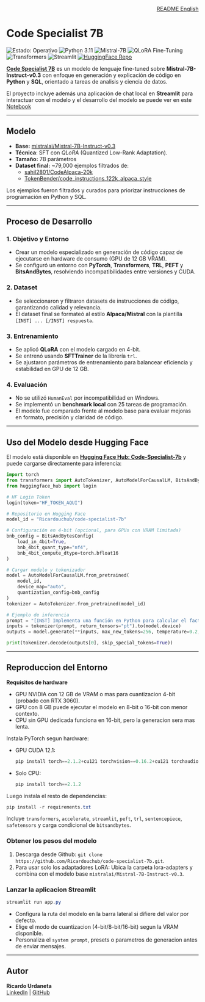 <p align="right">
  <a href="https://github.com/Ricardouchub/code-specialist-7b/blob/master/README-english.md">
    README English
  </a>
</p>

# Code Specialist 7B

<p align="left">
  <!-- Estado -->
  <img src="https://img.shields.io/badge/Estado-Operativo-2ECC71?style=flat-square&logo=checkmarx&logoColor=white" alt="Estado: Operativo"/>

  <!-- Lenguaje -->
  <img src="https://img.shields.io/badge/Python-3.11-3776AB?style=flat-square&logo=python&logoColor=white" alt="Python 3.11"/>

  <!-- Modelo -->
  <img src="https://img.shields.io/badge/Mistral-7B--Instruct-FF6F00?style=flat-square&logo=huggingface&logoColor=white" alt="Mistral-7B"/>

  <!-- Técnica -->
  <img src="https://img.shields.io/badge/QLoRA-Fine--Tuning-800080?style=flat-square" alt="QLoRA Fine-Tuning"/>

  <!-- Librerías -->
  <img src="https://img.shields.io/badge/Transformers-4.56.2-FFAE1A?style=flat-square&logo=huggingface&logoColor=white" alt="Transformers"/>
  <!-- App -->
  <img src="https://img.shields.io/badge/Streamlit-App-FF4B4B?style=flat-square&logo=streamlit&logoColor=white" alt="Streamlit"/>

  <!-- Hugging Face -->
  <a href="https://huggingface.co/Ricardouchub/code-specialist-7b">
    <img src="https://img.shields.io/badge/HuggingFace-Repo-FFD21E?style=flat-square&logo=huggingface&logoColor=black" alt="HuggingFace Repo"/>
  </a>
</p>


**[Code Specialist 7B](https://huggingface.co/Ricardouchub/code-specialist-7b)** es un modelo de lenguaje fine-tuned sobre **Mistral-7B-Instruct-v0.3** con enfoque en generación y explicación de código en **Python** y **SQL**, orientado a tareas de analisis y ciencia de datos. 

El proyecto incluye además una aplicación de chat local en **Streamlit** para interactuar con el modelo y el desarrollo del modelo se puede ver en este [Notebook](https://github.com/Ricardouchub/code-specialist-7b/blob/master/code-specialist-7b%20Notebook.ipynb)

---

## Modelo

- **Base:** [mistralai/Mistral-7B-Instruct-v0.3](https://huggingface.co/mistralai/Mistral-7B-Instruct-v0.3)  
- **Técnica**: SFT con *QLoRA* (Quantized Low-Rank Adaptation).
- **Tamaño:** 7B parámetros  
- **Dataset final:** ~79,000 ejemplos filtrados de:  
  - [sahil2801/CodeAlpaca-20k](https://huggingface.co/datasets/sahil2801/CodeAlpaca-20k)  
  - [TokenBender/code_instructions_122k_alpaca_style](https://huggingface.co/datasets/TokenBender/code_instructions_122k_alpaca_style)  

Los ejemplos fueron filtrados y curados para priorizar instrucciones de programación en Python y SQL.

---

## Proceso de Desarrollo

### 1. Objetivo y Entorno
- Crear un modelo especializado en generación de código capaz de ejecutarse en hardware de consumo (GPU de 12 GB VRAM).  
- Se configuró un entorno con **PyTorch**, **Transformers**, **TRL**, **PEFT** y **BitsAndBytes**, resolviendo incompatibilidades entre versiones y CUDA.

### 2. Dataset
- Se seleccionaron y filtraron datasets de instrucciones de código, garantizando calidad y relevancia.  
- El dataset final se formateó al estilo **Alpaca/Mistral** con la plantilla `[INST] ... [/INST] respuesta`.

### 3. Entrenamiento
- Se aplicó **QLoRA** con el modelo cargado en 4-bit.  
- Se entrenó usando **SFTTrainer** de la librería `trl`.  
- Se ajustaron parámetros de entrenamiento para balancear eficiencia y estabilidad en GPU de 12 GB.

### 4. Evaluación
- No se utilizó `HumanEval` por incompatibilidad en Windows.  
- Se implementó un **benchmark local** con 25 tareas de programación.  
- El modelo fue comparado frente al modelo base para evaluar mejoras en formato, precisión y claridad de código.

--- 

## Uso del Modelo desde Hugging Face

El modelo está disponible en [**Hugging Face Hub: Code-Specialist-7b**](https://huggingface.co/Ricardouchub/code-specialist-7b) y puede cargarse directamente para inferencia:

```python
import torch
from transformers import AutoTokenizer, AutoModelForCausalLM, BitsAndBytesConfig
from huggingface_hub import login

# HF Login Token
login(token="HF_TOKEN_AQUI")

# Repositorio en Hugging Face
model_id = "Ricardouchub/code-specialist-7b"

# Configuración en 4-bit (opcional, para GPUs con VRAM limitada)
bnb_config = BitsAndBytesConfig(
    load_in_4bit=True,
    bnb_4bit_quant_type="nf4",
    bnb_4bit_compute_dtype=torch.bfloat16
)

# Cargar modelo y tokenizador
model = AutoModelForCausalLM.from_pretrained(
    model_id,
    device_map="auto",
    quantization_config=bnb_config
)
tokenizer = AutoTokenizer.from_pretrained(model_id)

# Ejemplo de inferencia
prompt = "[INST] Implementa una función en Python para calcular el factorial de un número usando recursividad. [/INST]"
inputs = tokenizer(prompt, return_tensors="pt").to(model.device)
outputs = model.generate(**inputs, max_new_tokens=256, temperature=0.2, top_p=0.9)

print(tokenizer.decode(outputs[0], skip_special_tokens=True))
```

---

## Reproduccion del Entorno

**Requisitos de hardware**
- GPU NVIDIA con 12 GB de VRAM o mas para cuantizacion 4-bit (probado con RTX 3060).
- GPU con 8 GB puede ejecutar el modelo en 8-bit o 16-bit con menor contexto.
- CPU sin GPU dedicada funciona en 16-bit, pero la generacion sera mas lenta.

Instala PyTorch segun hardware:
- GPU CUDA 12.1:
  ```powershell
  pip install torch==2.1.2+cu121 torchvision==0.16.2+cu121 torchaudio==2.1.2+cu121 --index-url https://download.pytorch.org/whl/cu121
  ```
- Solo CPU:
  ```powershell
  pip install torch==2.1.2
  ```

Luego instala el resto de dependencias:
```powershell
pip install -r requirements.txt
```

Incluye `transformers`, `accelerate`, `streamlit`, `peft`, `trl`, `sentencepiece`, `safetensors` y carga condicional de `bitsandbytes`.

### Obtener los pesos del modelo
1. Descarga desde Github: `git clone https://github.com/Ricardouchub/code-specialist-7b.git`.
2. Para usar solo los adaptadores LoRA: Ubica la carpeta lora-adapters y combina con el modelo base `mistralai/Mistral-7B-Instruct-v0.3`.

### Lanzar la aplicacion Streamlit
```powershell
streamlit run app.py
```

- Configura la ruta del modelo en la barra lateral si difiere del valor por defecto.
- Elige el modo de cuantizacion (4-bit/8-bit/16-bit) segun la VRAM disponible.
- Personaliza el `system prompt`, presets o parametros de generacion antes de enviar mensajes.

---

## Autor
**Ricardo Urdaneta**  
[LinkedIn](https://www.linkedin.com/in/ricardourdanetacastro/) | [GitHub](https://github.com/Ricardouchub)  
